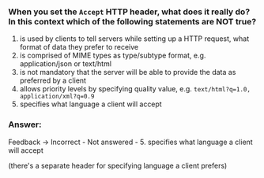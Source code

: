 ### When you set the `Accept` HTTP header, what does it really do? In this context which of the following statements are NOT true?

1. is used by clients to tell servers while setting up a HTTP request, what format of data they prefer to receive
1. is comprised of MIME types as type/subtype format, e.g. application/json or text/html
1. is not mandatory that the server will be able to provide the data as preferred by a client
1. allows priority levels by specifying quality value, e.g. `text/html?q=1.0, application/xml?q=0.9`
1. specifies what language a client will accept

### Answer:

Feedback -> Incorrect - Not answered - 5. specifies what language a client will accept

(there's a separate header for specifying language a client prefers)
